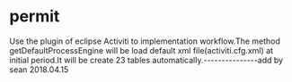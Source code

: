 # permit
Use the plugin of eclipse Activiti to implementation workflow.The method getDefaultProcessEngine will be load default xml 
file(activiti.cfg.xml) at initial period.It will be create 23 tables automatically.---------------add by sean 2018.04.15


